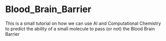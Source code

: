 # Blood_Brain_Barrier
This is a small tutorial on how we can use AI and Computational Chemistry to predict the ability of a small molecule to pass (or not) the Blood Brain Barrier
